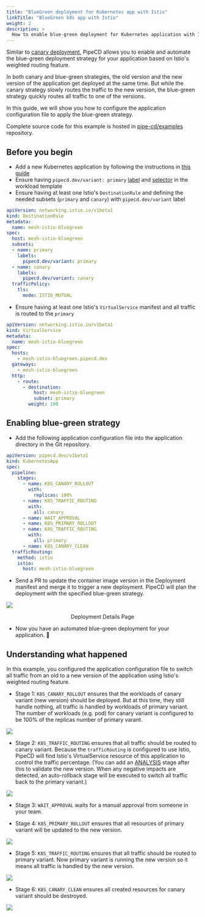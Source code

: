 ```yaml
---
title: "BlueGreen deployment for Kubernetes app with Istio"
linkTitle: "BlueGreen k8s app with Istio"
weight: 2
description: >
  How to enable blue-green deployment for Kubernetes application with Istio.
---
```


Similar to [canary deployment](/docs/user-guide/examples/k8s-app-canary-with-istio/), PipeCD allows you to enable and automate the blue-green deployment strategy for your application based on Istio's weighted routing feature.

In both canary and blue-green strategies, the old version and the new version of the application get deployed at the same time.
But while the canary strategy slowly routes the traffic to the new version, the blue-green strategy quickly routes all traffic to one of the versions.

In this guide, we will show you how to configure the application configuration file to apply the blue-green strategy.

Complete source code for this example is hosted in [pipe-cd/examples](https://github.com/pipe-cd/examples/tree/master/kubernetes/mesh-istio-bluegreen) repository.

## Before you begin

- Add a new Kubernetes application by following the instructions in [this guide](/docs/user-guide/adding-an-application/)
- Ensure having `pipecd.dev/variant: primary` [label](https://github.com/pipe-cd/examples/blob/master/kubernetes/mesh-istio-bluegreen/deployment.yaml#L17) and [selector](https://github.com/pipe-cd/examples/blob/master/kubernetes/mesh-istio-bluegreen/deployment.yaml#L12) in the workload template
- Ensure having at least one Istio's `DestinationRule` and defining the needed subsets (`primary` and `canary`) with `pipecd.dev/variant` label

``` yaml
apiVersion: networking.istio.io/v1beta1
kind: DestinationRule
metadata:
  name: mesh-istio-bluegreen
spec:
  host: mesh-istio-bluegreen
  subsets:
  - name: primary
    labels:
      pipecd.dev/variant: primary
  - name: canary
    labels:
      pipecd.dev/variant: canary
  trafficPolicy:
    tls:
      mode: ISTIO_MUTUAL
```

- Ensure having at least one Istio's `VirtualService` manifest and all traffic is routed to the `primary`

``` yaml
apiVersion: networking.istio.io/v1beta1
kind: VirtualService
metadata:
  name: mesh-istio-bluegreen
spec:
  hosts:
    - mesh-istio-bluegreen.pipecd.dev
  gateways:
    - mesh-istio-bluegreen
  http:
    - route:
      - destination:
          host: mesh-istio-bluegreen
          subset: primary
        weight: 100
```

## Enabling blue-green strategy

- Add the following application configuration file into the application directory in the Git repository.

``` yaml
apiVersion: pipecd.dev/v1beta1
kind: KubernetesApp
spec:
  pipeline:
    stages:
      - name: K8S_CANARY_ROLLOUT
        with:
          replicas: 100%
      - name: K8S_TRAFFIC_ROUTING
        with:
          all: canary
      - name: WAIT_APPROVAL
      - name: K8S_PRIMARY_ROLLOUT
      - name: K8S_TRAFFIC_ROUTING
        with:
          all: primary
      - name: K8S_CANARY_CLEAN
  trafficRouting:
    method: istio
    istio:
      host: mesh-istio-bluegreen
```

- Send a PR to update the container image version in the Deployment manifest and merge it to trigger a new deployment. PipeCD will plan the deployment with the specified blue-green strategy.

![](/images/example-bluegreen-kubernetes-istio.png)
<p style="text-align: center;">
Deployment Details Page
</p>

- Now you have an automated blue-green deployment for your application. 🎉

## Understanding what happened

In this example, you configured the application configuration file to switch all traffic from an old to a new version of the application using Istio's weighted routing feature.

- Stage 1: `K8S_CANARY_ROLLOUT` ensures that the workloads of canary variant (new version) should be deployed. But at this time, they still handle nothing, all traffic is handled by workloads of primary variant.
The number of workloads (e.g. pod) for canary variant is configured to be 100% of the replicas number of primary varant.

![](/images/example-bluegreen-kubernetes-istio-stage-1.png)

- Stage 2: `K8S_TRAFFIC_ROUTING` ensures that all traffic should be routed to canary variant. Because the `trafficRouting` is configured to use Istio, PipeCD will find Istio's VirtualService resource of this application to control the traffic percentage.
(You can add an [ANALYSIS](/docs/user-guide/automated-deployment-analysis/) stage after this to validate the new version. When any negative impacts are detected, an auto-rollback stage will be executed to switch all traffic back to the primary variant.)

![](/images/example-bluegreen-kubernetes-istio-stage-2.png)

- Stage 3: `WAIT_APPROVAL` waits for a manual approval from someone in your team.

- Stage 4: `K8S_PRIMARY_ROLLOUT` ensures that all resources of primary variant will be updated to the new version.

![](/images/example-bluegreen-kubernetes-istio-stage-4.png)

- Stage 5: `K8S_TRAFFIC_ROUTING` ensures that all traffic should be routed to primary variant. Now primary variant is running the new version so it means all traffic is handled by the new version.

![](/images/example-bluegreen-kubernetes-istio-stage-5.png)

- Stage 6: `K8S_CANARY_CLEAN` ensures all created resources for canary variant should be destroyed.

![](/images/example-bluegreen-kubernetes-istio-stage-6.png)
